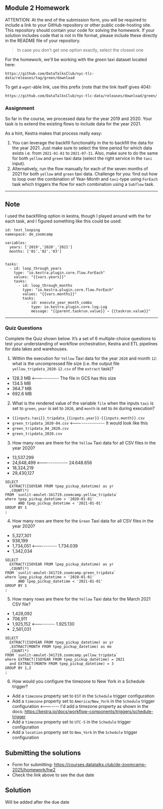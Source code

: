 ## Module 2 Homework

ATTENTION: At the end of the submission form, you will be required to include a link to your GitHub repository or other public code-hosting site. This repository should contain your code for solving the homework. If your solution includes code that is not in file format, please include these directly in the README file of your repository.

> In case you don't get one option exactly, select the closest one 

For the homework, we'll be working with the _green_ taxi dataset located here:

`https://github.com/DataTalksClub/nyc-tlc-data/releases/tag/green/download`

To get a `wget`-able link, use this prefix (note that the link itself gives 404):

`https://github.com/DataTalksClub/nyc-tlc-data/releases/download/green/`

### Assignment

So far in the course, we processed data for the year 2019 and 2020. Your task is to extend the existing flows to include data for the year 2021.


As a hint, Kestra makes that process really easy:
1. You can leverage the backfill functionality in the to backfill the data for the year 2021. Just make sure to select the time period for which data exists i.e. from `2021-01-01` to `2021-07-31`. Also, make sure to do the same for both `yellow` and `green` taxi data (select the right service in the `taxi` input).
2. Alternatively, run the flow manually for each of the seven months of 2021 for both `yellow` and `green` taxi data. Challenge for you: find out how to loop over the combination of Year-Month and `taxi`-type using `ForEach` task which triggers the flow for each combination using a `Subflow` task.


---------------------------------
## Note
I used the backfilling option in kestra, though I played around with the for each task, and I figured something like this could be used:

```
id: test_looping
namespace: de_zoomcamp

variables:
  years: ['2019','2020','2021']
  months: ['01','02','03']


tasks:
  - id: loop_through_years
    type: "io.kestra.plugin.core.flow.ForEach"
    values: "{{vars.years}}"
    tasks: 
      - id: loop_through_months
        type: "io.kestra.plugin.core.flow.ForEach"
        values: "{{vars.months}}"
        tasks:
          - id: execute_year_month_combo
            type: io.kestra.plugin.core.log.Log
            message: "{{parent.taskrun.value}} ~ {{taskrun.value}}"
```
---------------------------------

### Quiz Questions

Complete the Quiz shown below. It’s a set of 6 multiple-choice questions to test your understanding of workflow orchestration, Kestra and ETL pipelines for data lakes and warehouses.

1) Within the execution for `Yellow` Taxi data for the year `2020` and month `12`: what is the uncompressed file size (i.e. the output file `yellow_tripdata_2020-12.csv` of the `extract` task)?
- 128.3 MB  <----------- The file in GCS has this size
- 134.5 MB
- 364.7 MB
- 692.6 MB

2) What is the rendered value of the variable `file` when the inputs `taxi` is set to `green`, `year` is set to `2020`, and `month` is set to `04` during execution?
- `{{inputs.taxi}}_tripdata_{{inputs.year}}-{{inputs.month}}.csv` 
- `green_tripdata_2020-04.csv`  <--------------- It would look like this
- `green_tripdata_04_2020.csv`
- `green_tripdata_2020.csv`

3) How many rows are there for the `Yellow` Taxi data for all CSV files in the year 2020?
- 13,537.299
- 24,648,499    <------------- 24.648.656
- 18,324,219
- 29,430,127

```
SELECT 
  EXTRACT(ISOYEAR FROM tpep_pickup_datetime) as yr
  ,COUNT(*) 
FROM `sunlit-amulet-341719.zoomcamp.yellow_tripdata`
where tpep_pickup_datetime > '2020-01-01' 
      AND tpep_pickup_datetime < '2021-01-01'
GROUP BY 1
;
```


4) How many rows are there for the `Green` Taxi data for all CSV files in the year 2020?
- 5,327,301
- 936,199
- 1,734,051 <---------- 1.734.039
- 1,342,034


```
SELECT 
  EXTRACT(ISOYEAR FROM lpep_pickup_datetime) as yr
  ,COUNT(*) 
FROM `sunlit-amulet-341719.zoomcamp.green_tripdata`
where lpep_pickup_datetime > '2020-01-01' 
      AND lpep_pickup_datetime < '2021-01-01'
GROUP BY 1
;
```

5) How many rows are there for the `Yellow` Taxi data for the March 2021 CSV file?
- 1,428,092
- 706,911
- 1,925,152     <--------- 1.925.130
- 2,561,031

```
SELECT 
  EXTRACT(ISOYEAR FROM tpep_pickup_datetime) as yr
  ,EXTRACT(MONTH FROM tpep_pickup_datetime) as mo
  ,COUNT(*) 
FROM `sunlit-amulet-341719.zoomcamp.yellow_tripdata`
where EXTRACT(ISOYEAR FROM tpep_pickup_datetime) = 2021
  and EXTRACT(MONTH FROM tpep_pickup_datetime) = 3
GROUP BY 1,2
;
```

6) How would you configure the timezone to New York in a Schedule trigger?
- Add a `timezone` property set to `EST` in the `Schedule` trigger configuration  
- Add a `timezone` property set to `America/New_York` in the `Schedule` trigger configuration       <------- I'd add a timezone property as shown in the docs: https://kestra.io/docs/workflow-components/triggers/schedule-trigger
- Add a `timezone` property set to `UTC-5` in the `Schedule` trigger configuration
- Add a `location` property set to `New_York` in the `Schedule` trigger configuration  


## Submitting the solutions

* Form for submitting: https://courses.datatalks.club/de-zoomcamp-2025/homework/hw2
* Check the link above to see the due date

## Solution

Will be added after the due date
